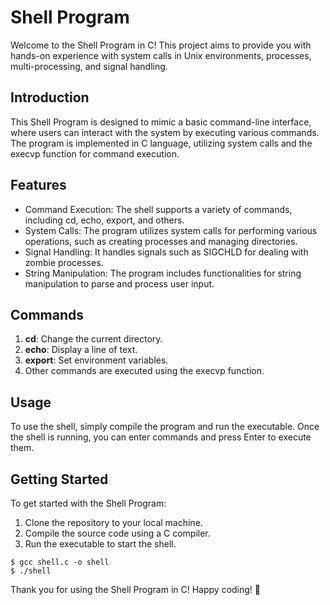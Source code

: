 # Shell Program
Welcome to the Shell Program in C! This project aims to provide you with hands-on experience with system calls in Unix environments, processes, multi-processing, and signal handling.

## Introduction
This Shell Program is designed to mimic a basic command-line interface, where users can interact with the system by executing various commands. The program is implemented in C language, utilizing system calls and the execvp function for command execution.

## Features
  * Command Execution: The shell supports a variety of commands, including cd, echo, export, and others.
  * System Calls: The program utilizes system calls for performing various operations, such as creating processes and managing directories.
  * Signal Handling: It handles signals such as SIGCHLD for dealing with zombie processes.
  * String Manipulation: The program includes functionalities for string manipulation to parse and process user input.
    
## Commands
  1. **cd**: Change the current directory.
  2. **echo**: Display a line of text.
  3. **export**: Set environment variables.
  4. Other commands are executed using the execvp function.
     
## Usage
To use the shell, simply compile the program and run the executable. Once the shell is running, you can enter commands and press Enter to execute them.

## Getting Started
To get started with the Shell Program:
   1. Clone the repository to your local machine.
   2. Compile the source code using a C compiler.
   3. Run the executable to start the shell.
```
$ gcc shell.c -o shell
$ ./shell
```



Thank you for using the Shell Program in C! Happy coding! 🚀
